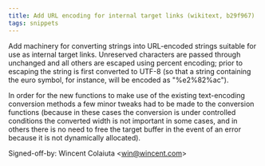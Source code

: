```yaml
---
title: Add URL encoding for internal target links (wikitext, b29f967)
tags: snippets
---
```


Add machinery for converting strings into URL-encoded strings suitable for use as internal target links. Unreserved characters are passed through unchanged and all others are escaped using percent encoding; prior to escaping the string is first converted to UTF-8 (so that a string containing the euro symbol, for instance, will be encoded as "%e2%82%ac").

In order for the new functions to make use of the existing text-encoding conversion methods a few minor tweaks had to be made to the conversion functions (because in these cases the conversion is under controlled conditions the converted width is not important in some cases, and in others there is no need to free the target buffer in the event of an error because it is not dynamically allocated).

Signed-off-by: Wincent Colaiuta &lt;win@wincent.com&gt;
